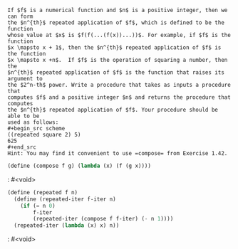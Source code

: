     If $f$ is a numerical function and $n$ is a positive integer, then we can form
    the $n^{th}$ repeated application of $f$, which is defined to be the function
    whose value at $x$ is $f(f(...(f(x))...))$. For example, if $f$ is the function
    $x \mapsto x + 1$, then the $n^{th}$ repeated application of $f$ is the function
    $x \mapsto x +n$.  If $f$ is the operation of squaring a number, then the
    $n^{th}$ repeated application of $f$ is the function that raises its argument to
    the $2^n-th$ power. Write a procedure that takes as inputs a procedure that
    computes $f$ and a positive integer $n$ and returns the procedure that computes
    the $n^{th}$ repeated application of $f$. Your procedure should be able to be
    used as follows:
    #+begin_src scheme
    ((repeated square 2) 5)
    625
    #+end_src
    Hint: You may find it convenient to use =compose= from Exercise 1.42.

```scheme :exports,none,:session,"1.43"
(define (compose f g) (lambda (x) (f (g x))))
```

: #&lt;void>

```scheme :session,"1.43"
(define (repeated f n)
  (define (repeated-iter f-iter n)
    (if (= n 0)
        f-iter
        (repeated-iter (compose f f-iter) (- n 1))))
  (repeated-iter (lambda (x) x) n))
```

: #&lt;void>

